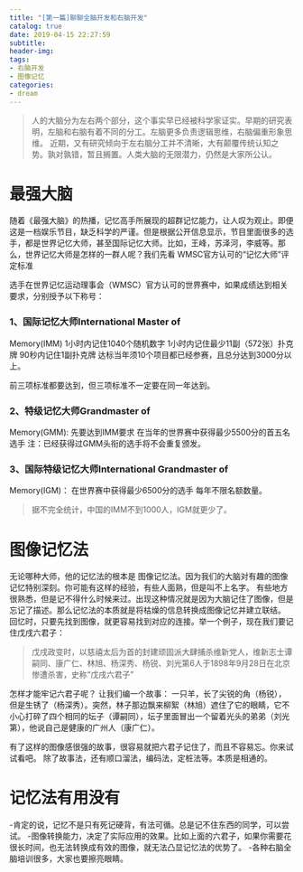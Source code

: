 ```yaml
---
title: "[第一篇]聊聊全脑开发和右脑开发"
catalog: true
date: 2019-04-15 22:27:59
subtitle:
header-img:
tags:
- 右脑开发
- 图像记忆
categories:
- dream
---
```

> 人的大脑分为左右两个部分，这个事实早已经被科学家证实。早期的研究表明，左脑和右脑有着不同的分工。左脑更多负责逻辑思维，右脑偏重形象思维。
> 近期，又有研究倾向于左右脑分工并不清晰，大有颠覆传统认知之势。孰对孰错，暂且搁置。人类大脑的无限潜力，仍然是大家所公认。
# 最强大脑
随着《最强大脑》的热播，记忆高手所展现的超群记忆能力，让人叹为观止。即便这是一档娱乐节目，缺乏科学的严谨。但是根据公开信息显示，节目里面很多的选手，都是世界记忆大师，甚至国际记忆大师。比如，王峰，苏泽河，李威等。那么，世界记忆大师是怎样的一群人呢？我们先看 WMSC官方认可的“记忆大师”评定标准

选手在世界记忆运动理事会（WMSC）官方认可的世界赛中，如果成绩达到相关要求，分别授予以下称号：

### 1、国际记忆大师International Master of 
Memory(IMM)
1小时内记住1040个随机数字
1小时内记住最少11副（572张）扑克牌
90秒内记住1副扑克牌
达标当年须10个项目都已经参赛，且总分达到3000分以上。

前三项标准都要达到，但三项标准不一定要在同一年达到。

### 2、特级记忆大师Grandmaster of 
Memory(GMM):
先要达到IMM要求
在当年的世界赛中获得最少5500分的首五名选手
注：已经获得过GMM头衔的选手将不会重复颁发。

### 3、国际特级记忆大师International Grandmaster of 
Memory(IGM)：
在世界赛中获得最少6500分的选手
每年不限名额数量。

> 据不完全统计，中国的IMM不到1000人，IGM就更少了。

# 图像记忆法
  无论哪种大师，他的记忆法的根本是 图像记忆法。因为我们的大脑对有趣的图像记忆特别深刻。你可能有这样的经验，有些人面熟，但是叫不上名字。
  有些地方很熟悉，但是记不得什么时候来过。出现这种情况就是因为大脑记住了图像，但是忘记了描述。那么记忆法的本质就是将枯燥的信息转换成图像记忆并建立联结。
  回忆时，只要先找到图像，就更容易找到对应的连接。举一个例子，现在我们要记住戊戌六君子：
  > 戊戌政变时，以慈禧太后为首的封建顽固派大肆捕杀维新党人，维新志士谭嗣同、康广仁、林旭、杨深秀、杨锐、刘光第6人于1898年9月28日在北京惨遭杀害，史称“戊戌六君子”
  
怎样才能牢记六君子呢？ 让我们编一个故事：
一只羊，长了尖锐的角（杨锐），但是生锈了（杨深秀）。突然，林子那边飘来柳絮（林旭）遮住了它的眼睛，它不小心打碎了四个相同的坛子（谭嗣同），坛子里面冒出一个留着光头的弟弟（刘光第），他说自己是健康的广州人（康广仁）。

有了这样的图像感很强的故事，很容易就把六君子记住了，而且不容易忘。你来试试看吧。
  除了故事法，还有顺口溜法，编码法，定桩法等。本质是相通的。
  
  # 记忆法有用没有
  -肯定的说，记忆不是只有死记硬背，有法可循。总是记不住东西的同学，可以尝试。
  -图像转换能力，决定了实际应用的效果。比如上面的六君子，如果你需要花很长时间，也无法转换成有效的图像，就无法凸显记忆法的优势了。
  -各种右脑全脑培训很多，大家也要擦亮眼睛。
